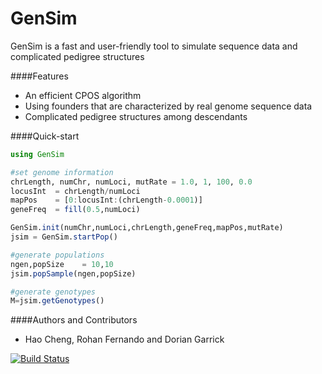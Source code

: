 # GenSim

GenSim is a fast and user-friendly tool to simulate sequence data and complicated pedigree structures


####Features


* An efficient CPOS algorithm
* Using founders that are characterized by real genome sequence data
* Complicated pedigree structures among descendants

####Quick-start

```Julia
using GenSim

#set genome information
chrLength, numChr, numLoci, mutRate = 1.0, 1, 100, 0.0
locusInt  = chrLength/numLoci
mapPos    = [0:locusInt:(chrLength-0.0001)]
geneFreq  = fill(0.5,numLoci)

GenSim.init(numChr,numLoci,chrLength,geneFreq,mapPos,mutRate)
jsim = GenSim.startPop()

#generate populations
ngen,popSize    = 10,10
jsim.popSample(ngen,popSize)

#generate genotypes
M=jsim.getGenotypes()
```

####Authors and Contributors

* Hao Cheng, Rohan Fernando and Dorian Garrick


[![Build Status](https://travis-ci.org/reworkhow/GenSim.jl.svg?branch=master)](https://travis-ci.org/reworkhow/GenSim.jl)
